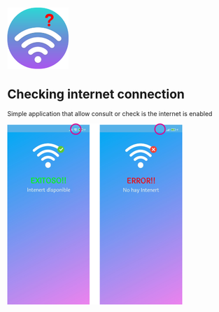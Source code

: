 
<h1 align="leght">
  <br>
  <a href="http://www.amitmerchant.com/electron-markdownify"><img src="icon_wifi.png" alt="Markdownify" width="140"></a>
  <br> <br>
Checking internet connection
  <br>
</h1>


<p align=""> Simple application that allow consult or check is the internet is enabled

</p>




<img src="preview.png" alt="" width="400">


